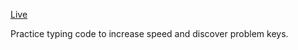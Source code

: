 [Live](https://nverno.github.io/typing/)

Practice typing code to increase speed and discover problem keys.

